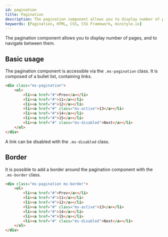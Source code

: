 ```yaml
---
id: pagination
title: Pagination
description: The pagination component allows you to display number of pages, and to navigate between them.
keywords: [Pagination, HTML, CSS, CSS Framework, minstyle.io]
---
```


The pagination component allows you to display number of pages, and to navigate between them.

## Basic usage

The pagination component is accessible via the `.ms-pagination` class. It is composed of a bullet list, containing links.

```html live
<div class="ms-pagination">
    <ul>
        <li><a href="#">Prev</a></li>
        <li><a href="#">11</a></li>
        <li><a href="#">12</a></li>
        <li><a href="#" class="ms-active">13</a></li>
        <li><a href="#">14</a></li>
        <li><a href="#">15</a></li>
        <li><a href="#" class="ms-disabled">Next</a></li>
    </ul>
</div>
```

A link can be disabled with the `.ms-disabled` class.

## Border

It is possible to add a border around the pagination component with the `.ms-border` class.

```html live
<div class="ms-pagination ms-border">
    <ul>
        <li><a href="#">Prev</a></li>
        <li><a href="#">11</a></li>
        <li><a href="#">12</a></li>
        <li><a href="#" class="ms-active">13</a></li>
        <li><a href="#">14</a></li>
        <li><a href="#">15</a></li>
        <li><a href="#" class="ms-disabled">Next</a></li>
    </ul>
</div>
```